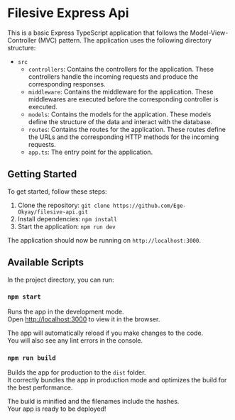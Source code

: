 # Filesive Express Api

This is a basic Express TypeScript application that follows the Model-View-Controller (MVC) pattern. The application uses the following directory structure:

- `src`
  - `controllers`: Contains the controllers for the application. These controllers handle the incoming requests and produce the corresponding responses.
  - `middleware`: Contains the middleware for the application. These middlewares are executed before the corresponding controller is executed.
  - `models`: Contains the models for the application. These models define the structure of the data and interact with the database.
  - `routes`: Contains the routes for the application. These routes define the URLs and the corresponding HTTP methods for the incoming requests.
  - `app.ts`: The entry point for the application.

## Getting Started

To get started, follow these steps:

1. Clone the repository: `git clone https://github.com/Ege-Okyay/filesive-api.git`
2. Install dependencies: `npm install`
3. Start the application: `npm run dev`

The application should now be running on `http://localhost:3000`.

## Available Scripts

In the project directory, you can run:

### `npm start`

Runs the app in the development mode.\
Open [http://localhost:3000](http://localhost:3000) to view it in the browser.

The app will automatically reload if you make changes to the code.\
You will also see any lint errors in the console.

### `npm run build`

Builds the app for production to the `dist` folder.\
It correctly bundles the app in production mode and optimizes the build for the best performance.

The build is minified and the filenames include the hashes.\
Your app is ready to be deployed!